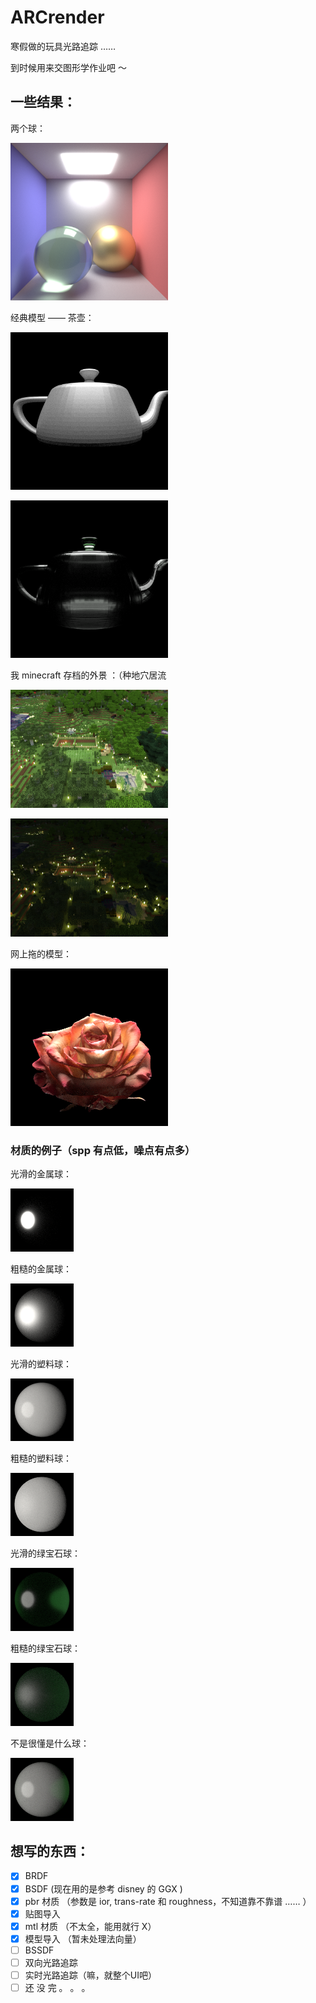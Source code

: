 # ARCrender

寒假做的玩具光路追踪 ……

到时候用来交图形学作业吧 ～

## 一些结果：

两个球：

<img src = 'results/sence3-20000.png' width="50%"></img>

经典模型 —— 茶壶：

<img src = 'results/teapotD-500.png' width="50%"></img>

<img src = 'results/teapotT-2500.png' width="50%"></img>

我 minecraft 存档的外景 ：（种地穴居流

<img src = 'results/HelloWorldD5000.png' width="50%"></img>

<img src = 'results/HelloWorldN5000.png' width="50%"></img>

网上拖的模型：

<img src = 'results/rose10000.png' width="50%"></img>

### 材质的例子（spp 有点低，噪点有点多）

光滑的金属球：

<img src = 'results/BxDF/300|00|02.png' width="20%"></img>

粗糙的金属球：

<img src = 'results/BxDF/300|00|06.png' width="20%"></img>

光滑的塑料球：

<img src = 'results/BxDF/016|10|02.png' width="20%"></img>

粗糙的塑料球：

<img src = 'results/BxDF/016|10|06.png' width="20%"></img>

光滑的绿宝石球：

<img src = 'results/BxDF/016|00|02.png' width="20%"></img>

粗糙的绿宝石球：

<img src = 'results/BxDF/016|00|06.png' width="20%"></img>

不是很懂是什么球：

<img src = 'results/BxDF/016|05|02.png' width="20%"></img>

## 想写的东西：
- [x] BRDF
- [x] BSDF (现在用的是参考 disney 的 GGX )
- [x] pbr 材质 （参数是 ior, trans-rate 和 roughness，不知道靠不靠谱 …… ）
- [x] 贴图导入
- [x] mtl 材质 （不太全，能用就行 X）
- [x] 模型导入 （暂未处理法向量）
- [ ] BSSDF
- [ ] 双向光路追踪
- [ ] 实时光路追踪（嘛，就整个UI吧）
- [ ] 还 没 完 。 。 。
